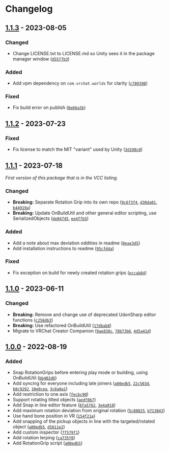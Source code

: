 
# Changelog

## [1.1.3] - 2023-08-05

### Changed

- Change LICENSE.txt to LICENSE.md so Unity sees it in the package manager window ([`d5577b3`](https://github.com/JanSharp/VRCRotationGrip/commit/d5577b383fd8e92654e41d835df01072ec622976))

### Added

- Add vpm dependency on `com.vrchat.worlds` for clarity ([`c789398`](https://github.com/JanSharp/VRCRotationGrip/commit/c789398d362cf83121dbf891e9559b4b4ac08b88))

### Fixed

- Fix build error on publish ([`8e66a3b`](https://github.com/JanSharp/VRCRotationGrip/commit/8e66a3bb8f405896a94245f9ea89335dce5b7a06))

## [1.1.2] - 2023-07-23

### Fixed

- Fix license to match the MIT "variant" used by Unity ([`3d198c0`](https://github.com/JanSharp/VRCRotationGrip/commit/3d198c024eef800298dd0a57270f4a08bba1e40c))

## [1.1.1] - 2023-07-18

_First version of this package that is in the VCC listing._

### Changed

- **Breaking:** Separate Rotation Grip into its own repo ([`9c6f3f4`](https://github.com/JanSharp/VRCRotationGrip/commit/9c6f3f416b9a9fae2883ff834133f684f8067d5d), [`d30da01`](https://github.com/JanSharp/VRCRotationGrip/commit/d30da0168fd0360210ae40ee8d55ce97b5326990), [`b44919a`](https://github.com/JanSharp/VRCRotationGrip/commit/b44919a716e4db9c5e5e3157ec38386cb116d36b))
- **Breaking:** Update OnBuildUtil and other general editor scripting, use SerializedObjects ([`de04745`](https://github.com/JanSharp/VRCRotationGrip/commit/de04745880f0ea37345b5fd4e54de94fe7f05368), [`ee4ffb5`](https://github.com/JanSharp/VRCRotationGrip/commit/ee4ffb5ffe6218097cd01b94becc93bafb6ad2ca))

### Added

- Add a note about max deviation oddities in readme ([`0eae3d5`](https://github.com/JanSharp/VRCRotationGrip/commit/0eae3d5b416e404b5b67e1c1e94eec1a3fc6a5a5))
- Add installation instructions to readme ([`95cfd4a`](https://github.com/JanSharp/VRCRotationGrip/commit/95cfd4abbba6e624cf6f977ae05a5f48450a0c97))

### Fixed

- Fix exception on build for newly created rotation grips ([`eccab84`](https://github.com/JanSharp/VRCRotationGrip/commit/eccab84c79b69390752b011c1a02071e62a73bfc))

## [1.1.0] - 2023-06-11

### Changed

- **Breaking:** Remove and change use of deprecated UdonSharp editor functions ([`c258db3`](https://github.com/JanSharp/VRCRotationGrip/commit/c258db370cbff404fd91d66aae48c018645ca7f4))
- **Breaking:** Use refactored OnBuildUtil ([`17dbab8`](https://github.com/JanSharp/VRCRotationGrip/commit/17dbab84b8bb6bad192d67607a5f45c8cd000356))
- Migrate to VRChat Creator Companion ([`9ae838c`](https://github.com/JanSharp/VRCRotationGrip/commit/9ae838cf1d6280c64c607559fb3ae9967b52bd99), [`78b73b6`](https://github.com/JanSharp/VRCRotationGrip/commit/78b73b6816612602b04daafeb4097351f087c01a), [`4d5a41d`](https://github.com/JanSharp/VRCRotationGrip/commit/4d5a41deec90b17ac11aa3d3458cb8f78133d8e9))

## [1.0.0] - 2022-08-19

### Added

- Snap RotationGrips before entering play mode or building, using OnBuildUtil ([`bb402d6`](https://github.com/JanSharp/VRCRotationGrip/commit/bb402d6df1af7e28d51cea9d660b6ea2e4669353))
- Add syncing for everyone including late joiners ([`a00edb5`](https://github.com/JanSharp/VRCRotationGrip/commit/a00edb557a82918a931b649bd2ac457717f69f66), [`22c503d`](https://github.com/JanSharp/VRCRotationGrip/commit/22c503d20369928c129d079625a71c3a7a2f3bd2), [`b8c9292`](https://github.com/JanSharp/VRCRotationGrip/commit/b8c92929b7a9cbabb727ba03e89f4d7ab251155d), [`10e0cea`](https://github.com/JanSharp/VRCRotationGrip/commit/10e0cea91798d5106b2a9353e5478e30d2904e5c), [`3c8a8a1`](https://github.com/JanSharp/VRCRotationGrip/commit/3c8a8a16c9a7b8ab5128af654f53d24e15cf7acf))
- Add restriction to one axis ([`fecbc90`](https://github.com/JanSharp/VRCRotationGrip/commit/fecbc909b77f4c577f9b65fb925a873787300ab8))
- Support rotating tilted objects ([`aedf0b7`](https://github.com/JanSharp/VRCRotationGrip/commit/aedf0b77bcaee85c35222bb5d54c982a24d56364))
- Add Snap in line editor feature ([`6fa5762`](https://github.com/JanSharp/VRCRotationGrip/commit/6fa57625f8f2a3c7f559d723bca23177c3380731), [`3e4a918`](https://github.com/JanSharp/VRCRotationGrip/commit/3e4a918dc3f5f01b50506814b41a39e2a23d1771))
- Add maximum rotation deviation from original rotation ([`5c88825`](https://github.com/JanSharp/VRCRotationGrip/commit/5c88825191e78c650f77d59423b35467a18ee0a1), [`b713043`](https://github.com/JanSharp/VRCRotationGrip/commit/b7130434d42b4987ffae9ab0cf468296ee2fc4f7))
- Use hand bone position in VR ([`154f21e`](https://github.com/JanSharp/VRCRotationGrip/commit/154f21ee2a11095f36bb6ea436724d1cd64a0b38))
- Add snapping of the pickup objects in line with the targeted/rotated object ([`a00edb5`](https://github.com/JanSharp/VRCRotationGrip/commit/a00edb557a82918a931b649bd2ac457717f69f66), [`d5611e2`](https://github.com/JanSharp/VRCRotationGrip/commit/d5611e20804c9924e71dcfdb79c0091d7b485c5f))
- Add custom inspector ([`7f579f1`](https://github.com/JanSharp/VRCRotationGrip/commit/7f579f166a143111a46671833119ca33814382e3))
- Add rotation lerping ([`ca735f0`](https://github.com/JanSharp/VRCRotationGrip/commit/ca735f0575c217e670cd2e389651a67abcdfb11d))
- Add RotationGrip script ([`a00edb5`](https://github.com/JanSharp/VRCRotationGrip/commit/a00edb557a82918a931b649bd2ac457717f69f66))

<!-- RotationGrip_v1.1.0 -->
<!-- RotationGrip_v1.0.0 -->

[1.1.3]: https://github.com/JanSharp/VRCRotationGrip/releases/tag/v1.1.3
[1.1.2]: https://github.com/JanSharp/VRCRotationGrip/releases/tag/v1.1.2
[1.1.1]: https://github.com/JanSharp/VRCRotationGrip/releases/tag/v1.1.1
[1.1.0]: https://github.com/JanSharp/VRCRotationGrip/releases/tag/RotationGrip_v1.1.0
[1.0.0]: https://github.com/JanSharp/VRCRotationGrip/releases/tag/RotationGrip_v1.0.0
